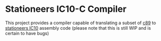# Stationeers IC10-C Compiler

This project provides a compiler capable of translating a subset of [c89](https://en.wikipedia.org/wiki/ANSI_C) to [stationeers IC10](https://stationeers-wiki.com/IC10) assembly code (please note that this is still WIP and is certain to have bugs)
